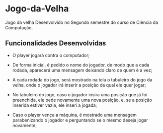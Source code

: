 # Jogo-da-Velha
Jogo da velha Desenvolvido no Segundo semestre do curso de Ciência da Computação.

## Funcionalidades Desenvolvidas
* O player jogará contra o computador;

* De forma inicial, é pedido o nome do jogador, de modo que a cada rodada, aparecerá uma mensagem deixando claro de quem é a vez;

* A cada rodada do jogo, será mostrado na tela o tabuleiro do jogo da velha, onde o jogador irá inserir a posição da qual ele quer jogar;

* No tabuleiro do jogo, caso o jogador insira uma posição que já foi preenchida, ele pede novamente uma nova posição, e, se a posição inserida estiver vazia, ele inseri a jogada;

* Caso o player vença a máquina, é mostrado uma mensagem parabenizando o jogador e perguntando se o mesmo deseja jogar novamente;
